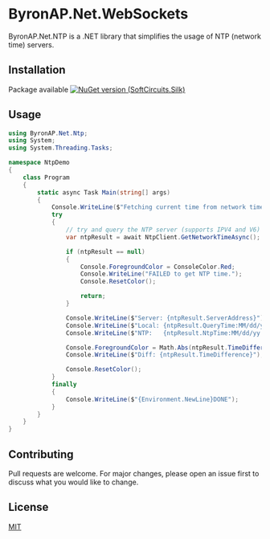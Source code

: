 # ByronAP.Net.WebSockets

ByronAP.Net.NTP is a .NET library that simplifies the usage of NTP (network time) servers.

## Installation

Package available [![NuGet version (SoftCircuits.Silk)](https://img.shields.io/nuget/v/ByronAP.Net.Ntp.svg?style=flat-square)](https://www.nuget.org/packages/ByronAP.Net.WebSockets/)

## Usage

```c#
using ByronAP.Net.Ntp;
using System;
using System.Threading.Tasks;

namespace NtpDemo
{
    class Program
    {
        static async Task Main(string[] args)
        {
            Console.WriteLine($"Fetching current time from network time server.{Environment.NewLine}");
            try
            {
                // try and query the NTP server (supports IPV4 and V6)
                var ntpResult = await NtpClient.GetNetworkTimeAsync();

                if (ntpResult == null)
                {
                    Console.ForegroundColor = ConsoleColor.Red;
                    Console.WriteLine("FAILED to get NTP time.");
                    Console.ResetColor();

                    return;
                }

                Console.WriteLine($"Server: {ntpResult.ServerAddress}");
                Console.WriteLine($"Local: {ntpResult.QueryTime:MM/dd/yy H:mm:ss.FFFF zzz}");
                Console.WriteLine($"NTP:   {ntpResult.NtpTime:MM/dd/yy H:mm:ss.FFFF zzz}");

                Console.ForegroundColor = Math.Abs(ntpResult.TimeDifference.TotalMilliseconds) > 5000 ? ConsoleColor.Red : ConsoleColor.Green;
                Console.WriteLine($"Diff: {ntpResult.TimeDifference}"); // a normal diff should be within less than half a second +-

                Console.ResetColor();
            }
            finally
            {
                Console.WriteLine($"{Environment.NewLine}DONE");
            }
        }
    }
}
```

## Contributing
Pull requests are welcome. For major changes, please open an issue first to discuss what you would like to change.


## License
[MIT](https://choosealicense.com/licenses/mit/)